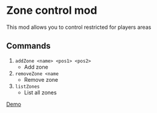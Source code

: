 # Zone control mod

This mod allows you to control restricted for players areas

## Commands
1. `addZone <name> <pos1> <pos2>`
    - Add zone
2. `removeZone <name`
    - Remove zone
4. `listZones`
    - List all zones

[Demo](https://youtu.be/kWrnA4_pPZU)
